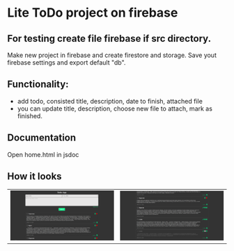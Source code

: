 # Lite ToDo project on firebase

## For testing create file firebase if src directory.
Make new project in firebase and create firestore and storage.
Save yout firebase settings and export default "db".

## Functionality:

- add todo, consisted title, description, date to finish, attached file
- you can update title, description, choose new file to attach, mark as finished.

## Documentation

Open home.html in jsdoc

## How it looks

<table>
  <tr>
    <td>
      <a href='./readme/first.png'><img src="./readme/first.png" style="width: 550px"/></a>
    </td>
    <td>
      <a href='./readme/second.png'><img src="./readme/second.png" style="width: 550px"/></a>
    </td>
  </tr>
</table>
